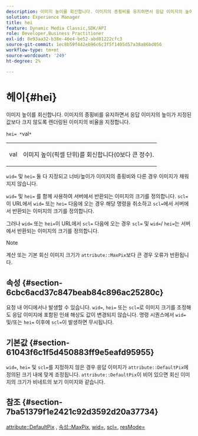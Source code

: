 ```yaml
---
description: 이미지 높이를 회신합니다. 이미지의 종횡비를 유지하면서 응답 이미지의 높이가 지정된 값보다 크지 않도록 렌더링된 이미지의 비율을 지정합니다.
solution: Experience Manager
title: hei
feature: Dynamic Media Classic,SDK/API
role: Developer,Business Practitioner
exl-id: 8e93aa32-b38e-46e4-be52-abd81222cfc3
source-git-commit: 1ec8b59f442eb96c6c3f5f1405d57a38a86bd056
workflow-type: tm+mt
source-wordcount: '249'
ht-degree: 2%

---
```


# 헤이{#hei}

이미지 높이를 회신합니다. 이미지의 종횡비를 유지하면서 응답 이미지의 높이가 지정된 값보다 크지 않도록 렌더링된 이미지의 비율을 지정합니다.

`hei= *`val`*`

<table id="simpletable_C3A31CA539DC4D9F8BE50290D1AFA5CA"> 
 <tr class="strow"> 
  <td class="stentry"> <p><span class="codeph"> <span class="varname"> val</span> </span> </p></td> 
  <td class="stentry"> <p>이미지 높이(픽셀 단위)를 회신합니다(0보다 큰 정수). </p></td> 
 </tr> 
</table>

`wid=` 및 `hei=` 둘 다 지정되고 너비/높이가 이미지의 종횡비와 다른 경우 이미지가 채워지지 않습니다.

`wid=` 및  `hei=` 를 함께 사용하여 서버에서 반환되는 이미지의 크기를 정의합니다. `scl=`이 URL에서 `wid=` 또는 `hei=` 다음에 오는 경우 해당 명령을 취소하고 `scl=`에서 서버에서 반환되는 이미지의 크기를 정의합니다.

그러나 `wid=` 또는 `hei=`이 URL에서 `scl=` 다음에 오는 경우 `scl=` 및 `wid=`/ `hei=`는 서버에서 반환되는 이미지의 크기를 정의합니다.

>[!NOTE]
>
>계산 또는 기본 회신 이미지 크기가 `attribute::MaxPix`보다 큰 경우 오류가 반환됩니다.

## 속성 {#section-6cbc6acd37c847beab84c896ac25280c}

요청 내 어디에서나 발생할 수 있습니다. `wid=`, `hei=` 또는 `scl=`로 이미지 크기를 조정해도 응답 이미지에 포함된 인쇄 해상도 값이 변경되지 않습니다. 명령 시퀀스에서 `wid=` 및/또는 `hei=` 이후에 `scl=`이 발생하면 무시됩니다.

## 기본값 {#section-61043f6c1f5d450883ff9e5eafd95955}

`wid=`, `hei=` 및 `scl=`를 지정하지 않은 경우 응답 이미지가 `attribute::DefaultPix`에 정의된 크기 내에 맞게 조정됩니다. `attribute::DefaultPix`이 비어 있으면 회신 이미지의 크기가 비네트의 보기 이미지와 같습니다.

## 참조 {#section-7ba51379f1e2421c92d3592d20a37734}

[attribute::DefaultPix](../../../../../ir-api/material-cat/image-rendering-api-ref/c-ir-material-catalog/c-ir-attributes-reference/r-ir-defaultpix.md#reference-102c98f9b5d24d2aaaeb756653fb0e6f) ,  [속성::MaxPix](../../../../../ir-api/material-cat/image-rendering-api-ref/c-ir-material-catalog/c-ir-attributes-reference/r-ir-maxpix.md#reference-569f186bbc2840a6bd3cffa8ff3e7657),  [wid=](../../../../../ir-api/http-protocol/image-rendering-api-ref/c-ir-http-protocol-ref/c-ir-http-protocol-command-reference/r-ir-wid.md#reference-b7e691b0624941168c94b2749ae233ec),  [scl=](../../../../../ir-api/http-protocol/image-rendering-api-ref/c-ir-http-protocol-ref/c-ir-http-protocol-command-reference/r-ir-scl.md#reference-b14b51a6cbe34f0bba42880540592f29),  [resMode=](../../../../../ir-api/http-protocol/image-rendering-api-ref/c-ir-http-protocol-ref/c-ir-http-protocol-command-reference/r-ir-http-resmode.md#reference-851a5b636f8948cfb11456c9b7dab0d3)
